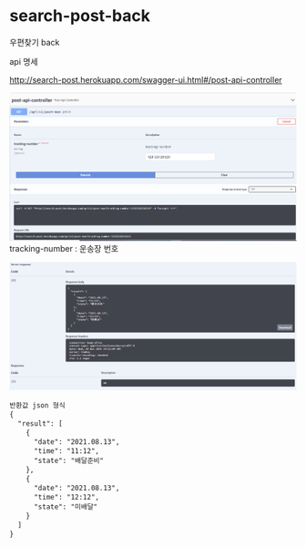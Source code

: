 # search-post-back
우편찾기 back

api 명세


http://search-post.herokuapp.com/swagger-ui.html#/post-api-controller


![swagger1](./images/swagger-post-man1.PNG)
tracking-number : 운송장 번호

![swagger2](./images/swagger-post-man2.PNG)

```
반환값 json 형식
{
  "result": [
    {
      "date": "2021.08.13",
      "time": "11:12",
      "state": "배달준비"
    },
    {
      "date": "2021.08.13",
      "time": "12:12",
      "state": "미배달"
    }
  ]
}
```
